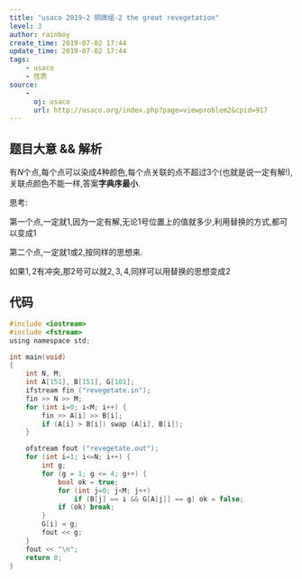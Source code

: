 ```yaml
---
title: "usaco 2019-2 铜牌组-2 the great revegetation"
level: 3
author: rainboy
create_time: 2019-07-02 17:44
update_time: 2019-07-02 17:44
tags:
    - usaco
    - 性质
source:
    - 
      oj: usaco
      url: http://usaco.org/index.php?page=viewproblem2&cpid=917
---
```


## 题目大意 && 解析

有$N$个点,每个点可以染成$4$种颜色,每个点关联的点不超过$3$个(也就是说一定有解!),关联点颜色不能一样,答案**字典序最小**.


思考:

第一个点,一定就$1$,因为一定有解,无论$1$号位置上的值就多少,利用替换的方式,都可以变成$1$

第二个点,一定就$1$或$2$,按同样的思想来.

如果$1,2$有冲突,那$2$号可以就$2,3,4$,同样可以用替换的思想变成$2$


## 代码


```c
#include <iostream>
#include <fstream>
using namespace std;

int main(void)
{
    int N, M;
    int A[151], B[151], G[101];
    ifstream fin ("revegetate.in");
    fin >> N >> M;
    for (int i=0; i<M; i++) { 
        fin >> A[i] >> B[i];
        if (A[i] > B[i]) swap (A[i], B[i]);
    }

    ofstream fout ("revegetate.out");  
    for (int i=1; i<=N; i++) {
        int g;
        for (g = 1; g <= 4; g++) {
            bool ok = true;
            for (int j=0; j<M; j++) 
	            if (B[j] == i && G[A[j]] == g) ok = false;
            if (ok) break;
        }
        G[i] = g;
        fout << g;
    }
    fout << "\n";
    return 0;
}
```



